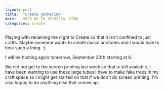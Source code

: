 ```yaml
---
layout: post
title:  "Create gathering"
date:   2023-09-20 15:52:14 -0700
categories: create
---
```


Playing with renaming the night to Create so that it isn't confined to just
crafts.  Maybe someone wants to create music or stories and I would love to host
such a thing. :) 

I will be hosting again tomorrow, September 20th starting at 6.

We did not get to the screen printing last week so that is still available.
I have been wanting to use these large tubes I have to make fake trees in my
craft space so I might get started on that if we don't do screen printing.  I'm
also happy to do anything else that comes up. 
